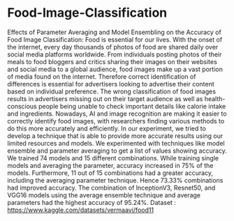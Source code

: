 # Food-Image-Classification
Effects of Parameter Averaging and Model Ensembling on the Accuracy of Food Image Classification: Food is essential for our lives. With the onset of
the internet, every day thousands of photos of food are shared
daily over social media platforms worldwide. From individuals
posting photos of their meals to food bloggers and critics sharing
their images on their websites and social media to a global
audience, food images make up a vast portion of media found
on the internet. Therefore correct identification of differences is
essential for advertisers looking to advertise their content based
on individual preference. The wrong classification of food images
results in advertisers missing out on their target audience as
well as health-conscious people being unable to check important
details like calorie intake and ingredients. Nowadays, AI and
image recognition are making it easier to correctly identify food
images, with researchers finding various methods to do this
more accurately and efficiently. In our experiment, we tried
to develop a technique that is able to provide more accurate
results using our limited resources and models. We experimented
with techniques like model ensemble and parameter averaging
to get a list of values showing accuracy. We trained 74 models
and 15 different combinations. While training single models
and averaging the parameter, accuracy increased in 75% of the
models. Furthermore, 11 out of 15 combinations had a greater
accuracy, including the averaging parameter technique. Hence
73.33% combinations had improved accuracy. The combination
of InceptionV3, Resnet50, and VGG16 models using the average
ensemble technique and average parameters had the highest
accuracy of 95.24%.
Dataset : https://www.kaggle.com/datasets/vermaavi/food11
